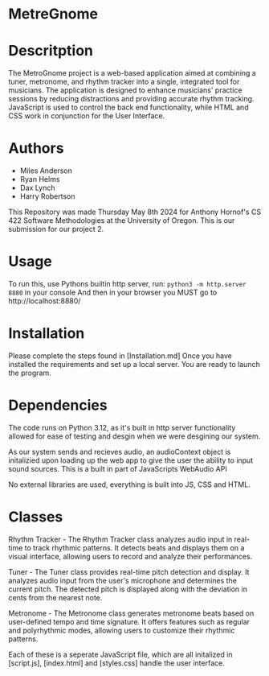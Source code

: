 # MetreGnome


# Descritption #


The MetroGnome project is a web-based application aimed at combining a tuner, metronome, and rhythm tracker into a single, integrated tool for musicians. The application is designed to enhance musicians' practice sessions by reducing distractions and providing accurate rhythm tracking. JavaScript is used to control the back end functionality, while HTML and CSS work in conjunction for the User Interface.


# Authors #


- Miles Anderson
- Ryan Helms
- Dax Lynch
- Harry Robertson


This Repository was made Thursday May 8th 2024 for Anthony Hornof's CS 422 Software Methodologies at the University of Oregon. This is our submission for our project 2.




# Usage #


To run this, use Pythons builtin http server, run:
`python3 -m http.server 8880` in your console
And then in your browser you MUST go to http://localhost:8880/


# Installation #


Please complete the steps found in [Installation.md] Once you have installed the requirements and set up a local server. You are ready to launch the program.


# Dependencies #


The code runs on Python 3.12, as it's built in http server functionality allowed for ease of testing and desgin when we were desgining our system.


As our system sends and recieves audio, an audioContext object is initalizied upon loading up the web app to give the user the ability to input sound sources. This is a built in part of JavaScripts WebAudio API


No external libraries are used, everything is built into JS, CSS and HTML.


# Classes #


Rhythm Tracker -
The Rhythm Tracker class analyzes audio input in real-time to track rhythmic patterns. It detects beats and displays them on a visual interface, allowing users to record and analyze their performances.


Tuner -
The Tuner class provides real-time pitch detection and display. It analyzes audio input from the user's microphone and determines the current pitch. The detected pitch is displayed along with the deviation in cents from the nearest note.


Metronome -
The Metronome class generates metronome beats based on user-defined tempo and time signature. It offers features such as regular and polyrhythmic modes, allowing users to customize their rhythmic patterns.




Each of these is a seperate JavaScript file, which are all initalized in [script.js], [index.html] and [styles.css] handle the user interface.





